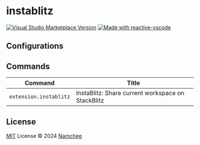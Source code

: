 # instablitz

<a href="https://marketplace.visualstudio.com/items?itemName=Namchee.instablitz" target="__blank"><img src="https://img.shields.io/visual-studio-marketplace/v/Namchee.instablitz.svg?color=eee&amp;label=VS%20Code%20Marketplace&logo=visual-studio-code" alt="Visual Studio Marketplace Version" /></a>
<a href="https://kermanx.github.io/reactive-vscode/" target="__blank"><img src="https://img.shields.io/badge/made_with-reactive--vscode-%23007ACC?style=flat&labelColor=%23229863"  alt="Made with reactive-vscode" /></a>

## Configurations

<!-- configs -->
<!-- empty -->
<!-- configs -->

## Commands

<!-- commands -->
| Command                | Title                                             |
| ---------------------- | ------------------------------------------------- |
| `extension.instablitz` | InstaBlitz: Share current workspace on StackBlitz |
<!-- commands -->

## License

[MIT](./LICENSE.md) License © 2024 [Namchee](https://github.com/Namchee)
